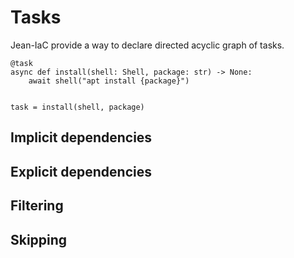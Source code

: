 # Tasks

Jean-IaC provide a way to declare directed acyclic graph of tasks.

```
@task
async def install(shell: Shell, package: str) -> None:
    await shell("apt install {package}")


task = install(shell, package)
```

## Implicit dependencies

## Explicit dependencies

## Filtering

## Skipping
